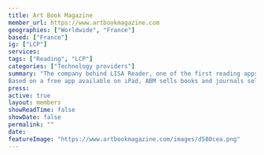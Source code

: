 ```yaml
---
title: Art Book Magazine
member_url: https://www.artbookmagazine.com
geographies: ["Worldwide", "France"]
based: ["France"]
ig: ["LCP"] 
services: 
tags: ["Reading", "LCP"]
categories: ["Technology providers"]
summary: "The company behind LISA Reader, one of the first reading apps having supported the LCP DRM. Art Book Magazine (ABM) is an digital service for acquiring and reading publications dedicated to art and contemporary creation.  
Based on a free app available on iPad, ABM sells books and journals selected by an editorial committee made of publishers, artists, designers and writers passionate about publishing, print and digital. It showcases independent editions as well as big publishers and museums."
press:
active: true
layout: members
showReadTime: false
showDate: false
permalink: ""
date: 
featureImage: "https://www.artbookmagazine.com/images/d580cea.png"
---
```

